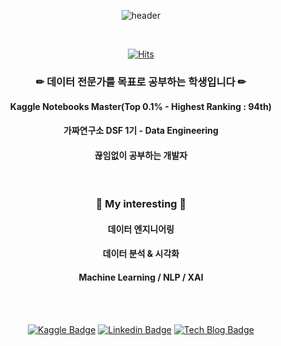 
<div align ="center">
  
![header](https://capsule-render.vercel.app/api?type=soft&text=Data%20Lover&animation=fadeIn&fontColor=d6ace6&color=000000)
 
 <br>
  
 [![Hits](https://hits.seeyoufarm.com/api/count/incr/badge.svg?url=https%3A%2F%2Fgithub.com%2Fwjdqlsdlsp&count_bg=%23D593BF&title_bg=%23555555&icon=awesomelists.svg&icon_color=%23FFFFFF&title=hits&edge_flat=false)](https://hits.seeyoufarm.com)
  
### ✏ 데이터 전문가를 목표로 공부하는 학생입니다 ✏ 
  #### Kaggle Notebooks Master(Top 0.1% - Highest Ranking : 94th)
  #### 가짜연구소 DSF 1기 - Data Engineering
  #### 끊임없이 공부하는 개발자
  
 <br>

### 🎈 My interesting 🎈
  #### 데이터 엔지니어링
  #### 데이터 분석 & 시각화
  #### Machine Learning / NLP / XAI
  
  
 <br>
 <br>
  
[![Kaggle Badge](http://img.shields.io/badge/Kaggle-20BEFF?style=flat-square&logo=Kaggle&logoColor=black)](https://www.kaggle.com/jeongbinpark)
[![Linkedin Badge](https://img.shields.io/badge/LinkedIn-blue?style=flat-square&logo=Linkedin&logoColor=white)](https://www.linkedin.com/in/%EC%A0%95%EB%B9%88-%EB%B0%95-9a0458209/)
[![Tech Blog Badge](http://img.shields.io/badge/-Tech%20blog-black?style=flat-square&logo=github)](https://wjdqlsdlsp.github.io/)

</div>
